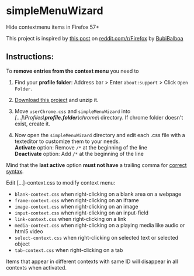 # simpleMenuWizard

Hide contextmenu items in Firefox 57+

This project is inspired by [this post](https://www.reddit.com/r/firefox/comments/7dvtw0/guide_how_to_edit_your_context_menu/) on [reddit.com/r/Firefox](https://www.reddit.com/r/firefox/) by [BubiBalboa](https://www.reddit.com/user/BubiBalboa)

## Instructions:

To **remove entries from the context menu** you need to 

1. Find your **profile folder**: Address bar > Enter `about:support` > Click `Open Folder`.

2. [Download this project](https://github.com/stonecrusher/simpleMenuWizard/archive/master.zip) and unzip it.

3. Move `userChrome.css` and `simpleMenuWizard` into *[...]\Profiles\\**profile.folder**\chrome\\* directory. If chrome folder doesn't exist, create it.

4. Now open the `simpleMenuWizard` directory and edit each .css file with a texteditor to customize them to your needs.  
**Activate** option: Remove `/*` at the beginning of the line  
**Deactivate** option: Add `/*` at the beginning of the line

Mind that the **last active** option **must not have** a trailing comma for [correct syntax](http://www.htmldog.com/guides/css/intermediate/grouping/).  

Edit [...]-context.css to modify context menu:

* `blank-context.css`	when right-clicking on a blank area on a webpage  
* `frame-context.css` when right-clicking on an iframe  
* `image-context.css` when right-clicking on an image  
* `input-context.css` when right-clicking on an input-field  
* `link-context.css` when right-clicking on a link  
* `media-context.css` when right-clicking on a playing media like audio or html5 video  
* `select-context.css` when right-clicking on selected text or selected object  
* `tab-context.css` when right-clicking on a tab  

Items that appear in different contexts with same ID will disappear in all contexts when activated.
